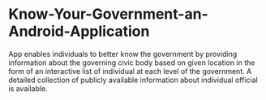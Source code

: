 # Know-Your-Government-an-Android-Application
App enables individuals to better know the government by providing information about the governing civic body based on given location in the form of an interactive list of individual at each level of the government. A detailed collection of publicly available information about individual official is available.
